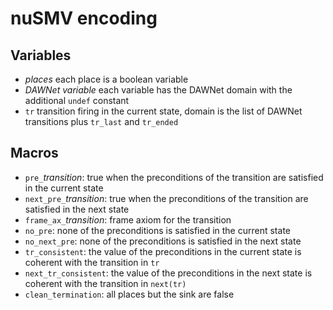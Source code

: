 # nuSMV encoding

## Variables

* _places_ each place is a boolean variable
* _DAWNet variable_ each variable has the DAWNet domain with the additional `undef` constant
* `tr` transition firing in the current state, domain is the list of DAWNet transitions plus `tr_last` and `tr_ended`

## Macros

* `pre_`_transition_: true when the preconditions of the transition are satisfied in the current state
* `next_pre_`_transition_: true when the preconditions of the transition are satisfied in the next state
* `frame_ax_`_transition_: frame axiom for the transition
* `no_pre`: none of the preconditions is satisfied in the current state
* `no_next_pre`:  none of the preconditions is satisfied in the next state
* `tr_consistent`: the value of the preconditions in the current state is coherent with the transition in `tr`
* `next_tr_consistent`: the value of the preconditions in the next state is coherent with the transition in `next(tr)`
* `clean_termination`: all places but the sink are false